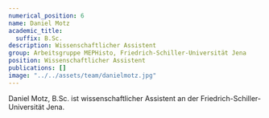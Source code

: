```yaml
---
numerical_position: 6
name: Daniel Motz
academic_title:
  suffix: B.Sc.
description: Wissenschaftlicher Assistent
group: Arbeitsgruppe MEPHisto, Friedrich-Schiller-Universität Jena
position: Wissenschaftlicher Assistent
publications: []
image: "../../assets/team/danielmotz.jpg"
---
```


Daniel Motz, B.Sc. ist wissenschaftlicher Assistent an der Friedrich-Schiller-Universität Jena.
